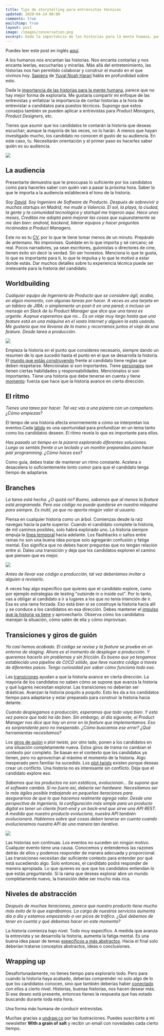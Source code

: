 ```yaml
---
title: Tips de storytelling para entrevistas técnicas
updated: 2020-04-14 08:00
comments: true
mailchimp: true
layout: post
image: /images/conversation.png
excerpt: Dada la importancia de las historias para la mente humana, parece que no hay mejor forma de explorarla. Esto aplica a las entrevistas técnicas, también.
---
```


Puedes leer este post en inglés [aquí](/storytelling-tips-technical-interviews).

A los humanos nos encantan las historias. Nos encanta contarlas y nos encanta leerlas, escucharlas y mirarlas. Más allá del entretenimiento, las historias nos han permitido colaborar y construir el mundo en el que vivimos hoy. [Sapiens](https://neilkakkar.com/sapiens.html) de [Yuval Noah Harari](https://www.ynharari.com/es/) habla en profundidad sobre esto.

Dada la [importancia de las historias para la mente humana](https://www.youtube.com/watch?v=LuD2Aa0zFiA), parece que no hay mejor forma de explorarla. Me gustaría compartir mi enfoque de las entrevistas y enfatizar la importancia de contar historias a la hora de entrevistar a candidatos para puestos técnicos. Supongo que estos consejos también se pueden aplicar a entrevistas para _Product Managers_, _Product Designers_, etc.

Tienes que asumir que los candidatos te contarán la historia que deseas escuchar; aunque la mayoría de las veces, no lo harán. A menos que hayan investigado mucho, los candidato no conocen el gusto de su audiencia. En este caso, tu. Necesitarán orientación y el primer paso es hacerles saber quién es su audiencia.

![](/images/conversation.png)

## La audiencia

Presentarte demuestra que te preocupas lo suficiente por los candidatos como para hacerles saber con quién van a pasar la próxima hora. Saber lo que le importa a la audiencia establecerá el tono de la historia.

_Soy [David](https://twitter.com/stanete). Soy Ingeniero de Software de Producto. Después de sobrevivir a muchas startups en Madrid, me mudé a Valencia. El sol, la playa, la ciudad, la gente y la comunidad tecnológica y startupil me trajeron aquí. Hace unos meses, Creditas me adoptó para mejorar las cosas que supuestamente se me dan bien: android, backend, liderar equipos y hacer preguntas incómodas a Product Managers._

Este no es tu [CV](https://www.linkedin.com/in/stanete), por lo que te tiene tomar menos de un minuto. Prepáralo de antemano. No improvises. Quédate en lo que importa y sé cercano; sé real. Pocos narradores, ya sean escritores, guionistas o directores de cine, tienen éxito sin decir la verdad. Sin ser honestos. Menciona lo que te gusta, lo que es importante para ti, lo que te impulsa y lo que te motivó a estar donde estás. Dar muchos detalles sobre tu experiencia técnica puede ser irrelevante para la historia del candidato.

## Worldbuilding

_Cualquier equipo de Ingeniería de Producto que se considere ágil, acaba, en algún momento, con algunas tareas por hacer. A veces es una tarjeta en un tablero de JIRA; o simplemente un post-it en una pared; o incluso un mensaje en Slack de tu Product Manager que dice que una tarea es urgente. Auqnue esperemos que no... Es un viaje muy largo hasta que una feature está en una máquina en el vasto Internet y alguien la está usando. Me gustaría que me llevaras de la mano y recorramos juntos el viaje de una feature. Desde tarea a producción._

![](/images/worldbuilding.png)

Empieza la historia en el punto que consideres necesario, siempre dando un resumen de lo que sucedió hasta el punto en el que se desarrolla la historia. El [mundo que estás construyendo](https://www.youtube.com/watch?v=mA6MQHNM2yE) frente al candidato tiene reglas que deben respetarse. Menciónalas si son importantes. Tiene [personajes](https://www.youtube.com/watch?v=QM1tUwpy-yQ) que tienen ciertas habilidades y responsabilidades. Menciónalos si son importantes. Tiene una historia que debe tenerse en cuenta y tiene [momento](https://es.wikipedia.org/wiki/Momento_de_fuerza): fuerza que hace que la historia avance en cierta dirección.

## El ritmo

_Tienes una tarea por hacer. Tal vez vas a una pizarra con un compañero. ¿Cómo empiezas?_

El tempo de una historia afecta enormemente a cómo se interpretan los eventos.Cada [latido](https://www.youtube.com/watch?v=zxw7LGGNLYY) es una oportunidad para profundizar en un tema tanto como los candidatos deseen. El ritmo revela lo que es importante para ellos.

_Has pasado un tiempo en la pizarra explorando diferentes soluciones. Luego os sentáis frente a un teclado y un monitor preparados para hacer pair programming. ¿Cómo haces eso?_

Como guía, debes tratar de mantener un ritmo constante. Acelera o desacelera lo suficientemente lonto comor para que el candidato tenga tiempo de adaptarse.

## Branches

_La tarea está hecha. ¿O quizá no? Bueno, sabemos que al menos la feature está programada. Pero ese código no puede quedarse en nuestra máquina para siempre. Es inútil, ya que no aporta ningún valor al usuario._

Piensa en cualquier historia como un árbol. Comienzas desde la raíz navegas hacia la parte superior. Cuando el candidato complete la historia, de mil caminos posibles, solo habrá explorado uno. La historia siempre empuja la [línea temporal](https://www.youtube.com/watch?v=Tv3DFbFAM8A) hacia adelante. Los flashbacks o saltos entre ramas no son una buena idea porque solo agregarán confusión y fatiga mental. Eso significa que no debes hacer preguntas que no tengan relación entre sí. Dales una transición y deja que los candidatos exploren el camino que piensen que es mejor.

![](/images/destinations.png)

_Antes de llevar ese código a producción, tal vez deberíamos invitar a alguien a revisarlo._

A veces hay algo específico que quieres que el candidato explore, como por ejemplo estrategias de testing "outsinde in o inside out". Por lo tanto, vas a obligar al candidato a ir a lugares a los que no tenía intención de ir. Esa es una rama forzada. Eso está bien si se construye la historia hacia allí y se conduce a los candidatos en esa dirección. Debes mantener el [impulso que la historia ya tiene](https://www.youtube.com/watch?v=wBwjM6p0Ubw) y aprovecharlo. Observa cómo los candidatos manejan la situación, cómo salen de ella y cómo improvisan.

## Transiciones y giros de guión

_Ya casi hemos acabado. El código se revisa y la feature se prueba en un entorno de staging. Ahora es el momento de desplegar a producción. Y queremos hacerlo sin problemas y sin fricción. Es bueno que ya tengamos establecido una pipeline de CI/CD sólido, que lleve nuestro código a través de diferentes pasos. Tengo curiosidad por saber cómo funciona todo eso._

Las [transiciones](https://www.youtube.com/watch?v=QChWIFi8fOY) ayudan a que la historia avance en cierta dirección. La mayoría de los candidatos no saben cómo se supone que avanza la historia y qué lugares necesitan explorar. Las transiciones no deberían ser drásticas. Avanzan la historia poquito a poquito. Esto les da a los candidatos tiempo para adaptarse y estar preparado para construir la historia hacia delante.

_Cuando desplegamos a producción, esperamos que todo vaya bien. Y esta vez parece que todo ha ido bien. Sin embargo, al día siguiente, el Product Manager nos dice que hay un error en la feature que implementamos. Eso es sorprendente pero no inesperado. ¿Cómo buscamos ese error? ¿Qué herramientas necesitamos?_

Los [giros de guión](https://www.youtube.com/watch?v=xmlwZlyhf8I) o _plot twists_, por otro lado, ponen a los candidatos en una situación completamente nueva. Estos giros de trama no cambian el contexto por completo. Se basan en el contexto que los candidatos ya tienen, pero no aprovechan al máximo el momento de la historia. Algo inesperado pero familiar ha sucedido. Los [plot twists](https://www.youtube.com/watch?v=eRhW6RgSm3E) existen porque deseas crear un conflicto. Una historia no es interesante sin conflicto. Deja que el candidato explore eso.

_Sabemos que los productos no son estáticos, evolucionan... Se supone que el software cambia. Si no fuera así, debería ser hardware. Necesitamos ser lo más ágiles posible trabajando en pequeñas iteraciones para asegurarnos de que lo que hacemos realmente agrega valor. Desde una perspectiva de Ingeniería, la configuración más simple para un producto digital es tener un cliente front-end y un back-end que sirve una API REST. A medida que nuestro producto evoluciona, nuestra API también evolucionará. Hablemos sobre qué cosas deben tenerse en cuenta cuando evolucionamos nuestra API de una manera tan iterativa._

![](/images/animating.png)

Las historias son continuas. Los eventos no suceden sin ningún motivo. Cualquier evento tiene una causa. Conocemos y entendemos las razones detrás de ellos y podemos responder de manera adecuada y proporcional. Las transiciones necesitan dar suficiente contexto para entender por qué está sucediendo algo. Solo entonces, el candidato podrá responder de manera apropiada. Lo que quieres es que que los candidatos entiendan lo que estás preguntando. Si la rama que deseas explorar abre un mundo completamente nuevo, la transición debe ser mucho más rica.

## Niveles de abstracción

_Después de muchas iteraciones, parece que nuestro producto tiene mucho más éxito de lo que esprábamos. La carga de nuestros servicios aumenta día a día y estamos empezando a ver picos de tráfico. ¿Qué debemos de tener en cuenta y qué debemos hacer en este momento?_

La historia comienza bajo nivel. Todo muy especifico. A medida que avanza la entrevista y se desarrolla la historia, aumenta la fatiga mental. Es una buena idea pasar de temas [específicos a más abstractos](https://www.youtube.com/watch?v=ulm7bcB2xvY). Hacia el final solo deberían tratarse conceptos abstractos, ideas o conclusiones.

## Wrapping up

Desafortunadamente, no tienes tiempo para explorarlo todo. Pero para cuando la historia haya acabado, deberías comprender no solo algo de lo que los candidatos conocen, sino que también deberías haber [conectado](https://www.youtube.com/watch?v=xTM-AdrIpaE) con ellos a cierto nivel. Historias, buenas historias, nos hacen desear más. Si ese deseo está presente, entonces tienes la respuesta que has estado buscando durante toda esta hora.

Una forma más humana de conducir entrevistas.

Muchas gracias a [undraw.co](https://undraw.co) por las ilustraciones. Puedes suscribirte a mi newsletter **With a grain of salt** y recibir un email con novedades cada cierto tiempo.

